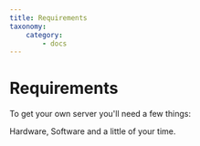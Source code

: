 ```yaml
---
title: Requirements
taxonomy:
    category:
        - docs
---
```


# Requirements

To get your own server you'll need a few things:

Hardware, Software and a little of your time.
